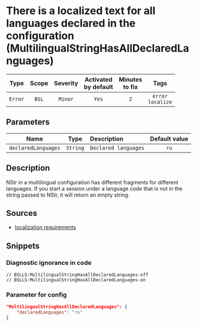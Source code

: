 # There is a localized text for all languages declared in the configuration (MultilingualStringHasAllDeclaredLanguages)

 |  Type   | Scope | Severity | Activated<br>by default | Minutes<br>to fix |            Tags             |
 |:-------:|:-----:|:--------:|:-----------------------------:|:-----------------------:|:---------------------------:|
 | `Error` | `BSL` | `Minor`  |             `Yes`             |           `2`           | `error`<br>`localize` |

## Parameters

 |        Name         |   Type   | Description          | Default value |
 |:-------------------:|:--------:|:-------------------- |:-------------:|
 | `declaredLanguages` | `String` | `Declared languages` |     `ru`      | 

<!-- Блоки выше заполняются автоматически, не трогать -->
## Description

NStr in a multilingual configuration has different fragments for different languages. If you start a session under a language code that is not in the string passed to NStr, it will return an empty string.

## Sources

- [localization requirements](https://its.1c.ru/db/v8std/content/763/hdoc)

## Snippets

<!-- Блоки ниже заполняются автоматически, не трогать -->
### Diagnostic ignorance in code

```bsl
// BSLLS:MultilingualStringHasAllDeclaredLanguages-off
// BSLLS:MultilingualStringHasAllDeclaredLanguages-on
```

### Parameter for config

```json
"MultilingualStringHasAllDeclaredLanguages": {
    "declaredLanguages": "ru"
}
```
